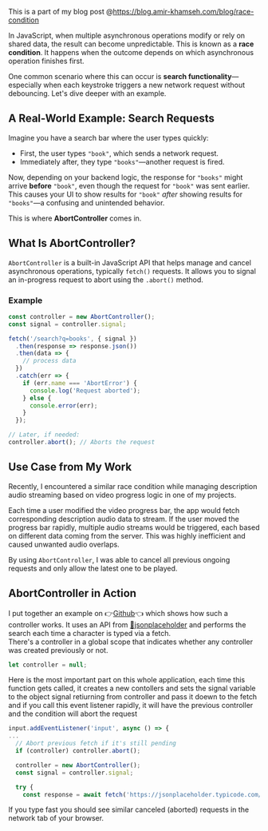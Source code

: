 This is a part of my blog post @https://blog.amir-khamseh.com/blog/race-condition

In JavaScript, when multiple asynchronous operations modify or rely on shared data, the result can become unpredictable. This is known as a **race condition**. It happens when the outcome depends on which asynchronous operation finishes first.

One common scenario where this can occur is **search functionality**—especially when each keystroke triggers a new network request without debouncing. Let's dive deeper with an example.

## A Real-World Example: Search Requests

Imagine you have a search bar where the user types quickly:

- First, the user types `"book"`, which sends a network request.
- Immediately after, they type `"books"`—another request is fired.

Now, depending on your backend logic, the response for `"books"` might arrive **before** `"book"`, even though the request for `"book"` was sent earlier. This causes your UI to show results for `"book"` *after* showing results for `"books"`—a confusing and unintended behavior.

This is where **AbortController** comes in.

## What Is AbortController?

`AbortController` is a built-in JavaScript API that helps manage and cancel asynchronous operations, typically `fetch()` requests. It allows you to signal an in-progress request to abort using the `.abort()` method.

### Example

```js
const controller = new AbortController();
const signal = controller.signal;

fetch('/search?q=books', { signal })
  .then(response => response.json())
  .then(data => {
    // process data
  })
  .catch(err => {
    if (err.name === 'AbortError') {
      console.log('Request aborted');
    } else {
      console.error(err);
    }
  });

// Later, if needed:
controller.abort(); // Aborts the request
``` 
## Use Case from My Work

Recently, I encountered a similar race condition while managing description audio streaming based on video progress logic in one of my projects.

Each time a user modified the video progress bar, the app would fetch corresponding description audio data to stream. If the user moved the progress bar rapidly, multiple audio streams would be triggered, each based on different data coming from the server. This was highly inefficient and caused unwanted audio overlaps.

By using `AbortController`, I was able to cancel all previous ongoing requests and only allow the latest one to be played.

## AbortController in Action

I put together an example on 👉[Github](https://github.com/Amirali-Khamseh/Race-Condition)👈 which shows how such a controller works. It uses an API from [👥jsonplaceholder](https://jsonplaceholder.typicode.com/) and performs the search each time a character is typed via a fetch.
<br/> There's a controller in a global scope that indicates whether any controller was created previously or not.

```js
let controller = null;
```
Here is the most important part on this whole application, each time this function gets called, it creates a new contollers and sets the signal variable to the object signal retiurning from controller and pass it doewn to the fetch and if you call this event listener rapidly, it will have the previous controller and the condition will abort the request 
```js
input.addEventListener('input', async () => {
...
  // Abort previous fetch if it's still pending
  if (controller) controller.abort();

  controller = new AbortController();
  const signal = controller.signal;

  try {
    const response = await fetch('https://jsonplaceholder.typicode.com/users', { signal });

```
If you type fast you should see similar canceled (aborted) requests in the network tab of your browser.
